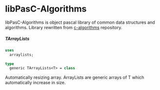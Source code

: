 libPasC-Algorithms
==========
libPasC-Algorithms is object pascal library of common data structures and algorithms. Library rewritten from [c-algorithms](https://github.com/fragglet/c-algorithms) repository. 

##### TArrayLists

```pascal
uses
  arraylists;
  
type
  generic TArrayLists<T> = class
```

Automatically resizing array. ArrayLists are generic arrays of T which automatically increase in size.